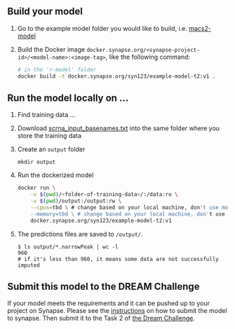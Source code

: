 ## Build your model

1. Go to the example model folder you would like to build, i.e. [macs2-model]('./task2/macs2-model/)

2. Build the Docker image `docker.synapse.org/<synapse-project-id>/<model-name>:<image-tag>`, like the following command:

    ```bash
    # in the 'r-model' folder
    docker build -t docker.synapse.org/syn123/example-model-t2:v1 .
    ```

## Run the model locally on ...

1. Find training data ...

2. Download [scrna_input_basenames.txt](https://www.synapse.org/#!Synapse:syn36397657) into the same folder where you store the training data

3. Create an `output` folder

    ```
    mkdir output
    ```

4. Run the dockerized model

    ```bash
    docker run \
        -v $(pwd)/<folder-of-training-data>/:/data:ro \
        -v $(pwd)/output:/output:rw \
        --cpus=tbd \ # change based on your local machine, don't use more than 20 cores
        --memory=tbd \ # change based on your local machine, don't use more than 160g
        docker.synapse.org/syn123/example-model-t2:v1
    ```

5. The predictions files are saved to `/output/`.

    ```
    $ ls output/*.narrowPeak | wc -l
    960
    # if it's less than 960, it means some data are not successfully imputed
    ```

## Submit this model to the DREAM Challenge

If your model meets the requirements and it can be pushed up to your project on Synapse. Please see the [instructions] on how to submit the model to synapse. Then submit it to the Task 2 of [the Dream Challenge].

[the Dream Challenge]: https://www.synapse.org/#!Synapse:syn26720920/wiki/615338
[instructions]: https://www.synapse.org/#!Synapse:syn26720920/wiki/615352
